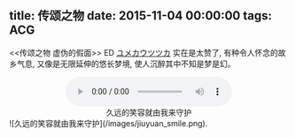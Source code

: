 title: 传颂之物
date: 2015-11-04 00:00:00
tags: ACG
---

  
<<传颂之物 虚伪的假面>> ED [ユメカウツツカ](http://music.163.com/#/m/song?id=36198064) 实在是太赞了, 有种令人怀念的故乡气息, 又像是无限延伸的悠长梦境, 使人沉醉其中不知是梦是幻。

<center><audio controls>
  <source src="/audio/Suara - ユメカウツツカ.mp3" type="audio/mpeg">
Your browser does not support the audio element.
</audio></center>
<center>久远的笑容就由我来守护</center>
![久远的笑容就由我来守护](/images/jiuyuan_smile.png).

